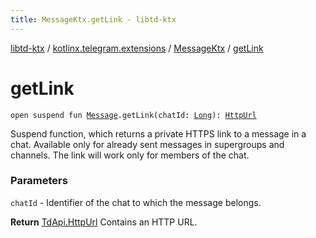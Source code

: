```yaml
---
title: MessageKtx.getLink - libtd-ktx
---
```


[libtd-ktx](../../index.html) / [kotlinx.telegram.extensions](../index.html) / [MessageKtx](index.html) / [getLink](./get-link.html)

# getLink

`open suspend fun `[`Message`](https://tdlibx.github.io/td/docs/org/drinkless/td/libcore/telegram/TdApi.Message.html)`.getLink(chatId: `[`Long`](https://kotlinlang.org/api/latest/jvm/stdlib/kotlin/-long/index.html)`): `[`HttpUrl`](https://tdlibx.github.io/td/docs/org/drinkless/td/libcore/telegram/TdApi.HttpUrl.html)

Suspend function, which returns a private HTTPS link to a message in a chat. Available only for
already sent messages in supergroups and channels. The link will work only for members of the
chat.

### Parameters

`chatId` - Identifier of the chat to which the message belongs.

**Return**
[TdApi.HttpUrl](https://tdlibx.github.io/td/docs/org/drinkless/td/libcore/telegram/TdApi.HttpUrl.html) Contains an HTTP URL.

